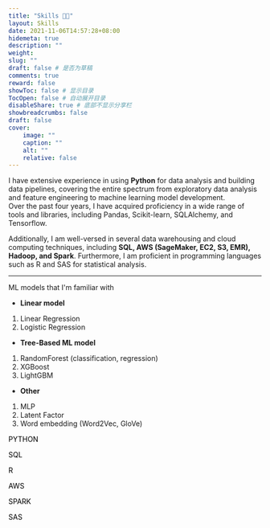 ```yaml
---
title: "Skills 👨‍💻"
layout: Skills
date: 2021-11-06T14:57:28+08:00
hidemeta: true
description: ""
weight:
slug: ""
draft: false # 是否为草稿
comments: true
reward: false
showToc: false # 显示目录
TocOpen: false # 自动展开目录
disableShare: true # 底部不显示分享栏
showbreadcrumbs: false
draft: false
cover:
    image: ""
    caption: ""
    alt: ""
    relative: false
---
```


I have extensive experience in using **Python** for data analysis and building data pipelines, covering the entire spectrum from exploratory data analysis and feature engineering to machine learning model development.\
 Over the past four years, I have acquired proficiency in a wide range of tools and libraries, including Pandas, Scikit-learn, SQLAlchemy, and Tensorflow.

Additionally, I am well-versed in several data warehousing and cloud computing techniques, including **SQL, AWS (SageMaker, EC2, S3, EMR), Hadoop, and Spark**. Furthermore, I am proficient in programming languages such as R and SAS for statistical analysis.

---

ML models that I'm familiar with
- **Linear model**
1. Linear Regression
2. Logistic Regression

- **Tree-Based ML model**
1. RandomForest (classification, regression)
2. XGBoost
3. LightGBM

- **Other**
1. MLP
2. Latent Factor
3. Word embedding (Word2Vec, GloVe)


<!-- Created By CodingNepal -->
<html lang="en">
<head>
    <meta charset="UTF-8">
    <link rel="stylesheet" href="newstyle.css/">
</head>
<body>
  <div class="skill-bars">
    <div class="bar">
      <div class="info">
        <span><p style="color: black;">PYTHON</p></span>
      </div>
      <div class="progress-line python">
        <span></span>
      </div>
    </div>
    <div class="bar">
      <div class="info">
        <span><p style="color: black;">SQL</p></span>
      </div>
      <div class="progress-line sql">
        <span></span>
      </div>
    </div>
    <div class="bar">
      <div class="info">
        <span><p style="color: black;">R</p></span>
      </div>
      <div class="progress-line r">
        <span></span>
      </div>
    </div>
    <div class="bar">
      <div class="info">
        <span><p style="color: black;">AWS</p></span>
      </div>
      <div class="progress-line aws">
        <span></span>
      </div>
    </div>
    <div class="bar">
      <div class="info">
        <span><p style="color: black;">SPARK</p></span>
      </div>
      <div class="progress-line spark">
        <span></span>
      </div>
    </div>
    <div class="bar">
        <div class="info">
          <span><p style="color: black;">SAS</p></span>
        </div>
        <div class="progress-line sas">
          <span></span>
  </div>
  </body>
</html>
</html>



